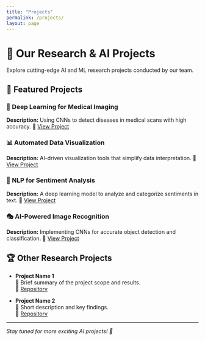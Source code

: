 ```yaml
---
title: "Projects"
permalink: /projects/
layout: page
---
```


# 🚀 Our Research & AI Projects

Explore cutting-edge AI and ML research projects conducted by our team.

## 🔬 Featured Projects

### **🧠 Deep Learning for Medical Imaging**
**Description:** Using CNNs to detect diseases in medical scans with high accuracy.
🔗 [View Project](https://github.com/your-repo)

### **📊 Automated Data Visualization**
**Description:** AI-driven visualization tools that simplify data interpretation.
🔗 [View Project](https://github.com/your-repo)

### **🤖 NLP for Sentiment Analysis**
**Description:** A deep learning model to analyze and categorize sentiments in text.
🔗 [View Project](https://github.com/your-repo)

### **🎭 AI-Powered Image Recognition**
**Description:** Implementing CNNs for accurate object detection and classification.
🔗 [View Project](https://github.com/your-repo)

## 🏆 Other Research Projects

- **Project Name 1**  
  📌 Brief summary of the project scope and results.  
  🔗 [Repository](https://github.com/your-repo)

- **Project Name 2**  
  📌 Short description and key findings.  
  🔗 [Repository](https://github.com/your-repo)

---
*Stay tuned for more exciting AI projects! 🚀*
